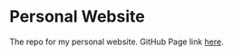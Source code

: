 # Personal Website
The repo for my personal website. GitHub Page link [here](https://kelvinuknowhu.github.io/).
